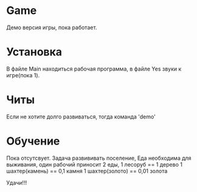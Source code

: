 # Game
 Демо версия игры, пока работает.
 
 # Установка
 
  В файле Main находиться рабочая программа, в файле  Yes звуки к игре(пока 1).
  
  # Читы
 
 Если не хотите долго развиваться, тогда команда 'demo'
 
 # Обучение
  
  Пока отсутсвует.
   Задача развививать поселение,
   Еда необходима для выживания, один рабочий приносит 2 еды,
   1 лесоруб == 1 дерево
   1 шахтер(камень) == 0,1 камня
   1 шахтер(золото) == 0,01 золота
 
 Удачи!!!

